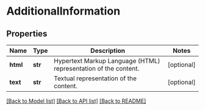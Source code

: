 # AdditionalInformation

## Properties
Name | Type | Description | Notes
------------ | ------------- | ------------- | -------------
**html** | **str** | Hypertext Markup Language (HTML) representation of the content. | [optional] 
**text** | **str** | Textual representation of the content. | [optional] 

[[Back to Model list]](../README.md#documentation-for-models) [[Back to API list]](../README.md#documentation-for-api-endpoints) [[Back to README]](../README.md)


